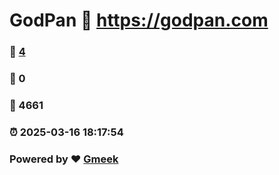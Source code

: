 # GodPan :link: https://godpan.com 
### :page_facing_up: [4](https://godpan.com/tag.html) 
### :speech_balloon: 0 
### :hibiscus: 4661 
### :alarm_clock: 2025-03-16 18:17:54 
### Powered by :heart: [Gmeek](https://github.com/Meekdai/Gmeek)
